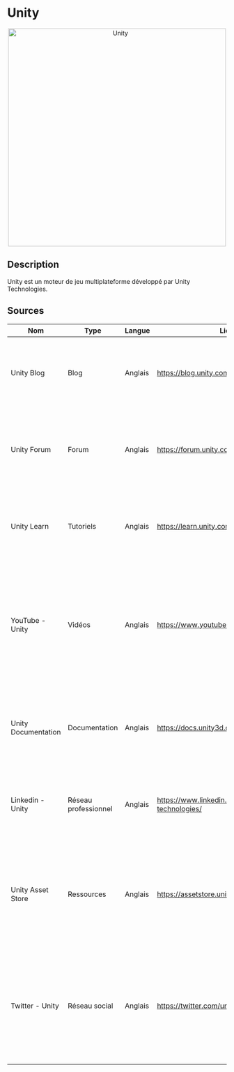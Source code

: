 # Unity
<p align="center">
<img src="https://i.pinimg.com/originals/90/bd/34/90bd3417b567a2ede0b888d305f8fb80.png" alt="Unity" width="500"/>
</p>

## Description
Unity est un moteur de jeu multiplateforme développé par Unity Technologies.
## Sources

Nom | Type | Langue | Lien | Description | Tags | Note
 --- | --- | --- | --- | --- | --- | --- 
Unity Blog|Blog|Anglais|https://blog.unity.com/|Le blog officiel de Unity, qui couvre les dernières nouvelles, mises à jour et tutoriels sur le moteur de jeu|mise a jour, actualités|4/5
Unity Forum|Forum|Anglais|https://forum.unity.com/|Le forum officiel de Unity, où les développeurs peuvent poser des questions et obtenir de l'aide de la communauté|aide, communauté|4/5
Unity Learn|Tutoriels|Anglais|https://learn.unity.com/|La plateforme de tutoriels de Unity, qui propose des cours en ligne pour apprendre à utiliser le moteur de jeu|tutoriels|4/5
YouTube - Unity|Vidéos|Anglais|https://www.youtube.com/user/Unity3D|La chaîne YouTube de Unity, qui propose des vidéos sur les nouvelles fonctionnalités, les tutoriels et les meilleures pratiques pour le développement de jeux avec Unity|vidéos|3/5
Unity Documentation|Documentation|Anglais|https://docs.unity3d.com/|La documentation officielle de Unity, qui couvre toutes les fonctionnalités et les outils du moteur de jeu|documentation|5/5
Linkedin - Unity|Réseau professionnel|Anglais|https://www.linkedin.com/company/unity-technologies/|Le profil LinkedIn de Unity Technologies, l'entreprise derrière le moteur de jeu Unity|réseau professionnel|3/5
Unity Asset Store|Ressources|Anglais|https://assetstore.unity.com/|La boutique de ressources de Unity, qui propose des modèles, des scripts, des textures et d'autres éléments pour les développeurs de jeux|ressources|4/5
Twitter - Unity|Réseau social|Anglais|https://twitter.com/unity3d|Le compte Twitter officiel de Unity, où les utilisateurs peuvent suivre les dernières nouvelles et annonces concernant l'outil de développement de jeux vidéo Unity|Twitter, nouvelles|4/5